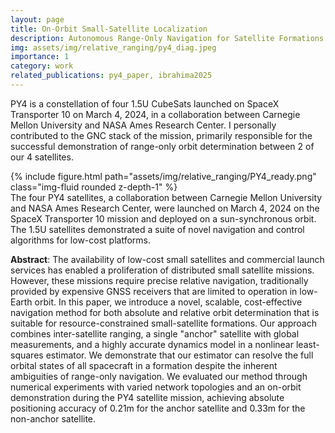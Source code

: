 ```yaml
---
layout: page
title: On-Orbit Small-Satellite Localization
description: Autonomous Range-Only Navigation for Satellite Formations
img: assets/img/relative_ranging/py4_diag.jpeg
importance: 1
category: work
related_publications: py4_paper, ibrahima2025
---
```


PY4 is a constellation of four 1.5U CubeSats launched on SpaceX Transporter 10 on March 4, 2024, in a collaboration between Carnegie Mellon University and NASA Ames Research Center. I personally contributed to the GNC stack of the mission, primarily responsible for the successful demonstration of range-only orbit determination between 2 of our 4 satellites.


<div class="row justify-content-sm-center align-items-center">
    <div class="col-sm-12 mt-3 mt-md-0">
        {% include figure.html path="assets/img/relative_ranging/PY4_ready.png" class="img-fluid rounded z-depth-1" %}
    </div>
</div>
<div class="caption">
    The four PY4 satellites, a collaboration between Carnegie Mellon University and NASA Ames Research Center,
    were launched on March 4, 2024 on the SpaceX Transporter 10 mission and deployed on a sun-synchronous orbit. The 1.5U
    satellites demonstrated a suite of novel navigation and control algorithms for low-cost platforms.
</div>

**Abstract**:
The availability of low-cost small satellites and commercial launch services has enabled a proliferation of distributed small satellite missions. However, these missions require precise relative navigation, traditionally provided by expensive GNSS receivers that are limited to operation in low-Earth orbit. In this paper, we introduce a novel, scalable, cost-effective navigation method for both absolute and relative orbit determination that is suitable for resource-constrained small-satellite formations. Our approach combines inter-satellite ranging, a single "anchor" satellite with global measurements, and a highly accurate dynamics model in a nonlinear least-squares estimator. We demonstrate that our estimator can resolve the full orbital states of all spacecraft in a formation despite the inherent ambiguities of range-only navigation. We evaluated our method through numerical experiments with varied network topologies and an on-orbit demonstration during the PY4 satellite mission, achieving absolute positioning accuracy of 0.21m for the anchor satellite and 0.33m for the non-anchor satellite.


